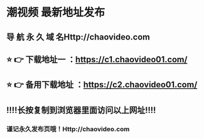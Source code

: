 # 潮视频 最新地址发布 
## 导 航 永 久 域 名Http://chaovideo.com
## ⭐️ 👉 下载地址一 ：https://c1.chaovideo01.com/
## ⭐️ 👉 备用下载地址 ：https://c2.chaovideo01.com/
## ‼️‼️长按复制到浏览器里面访问以上网址‼️‼️
### 谨记永久发布页哦！Http://chaovideo.com
